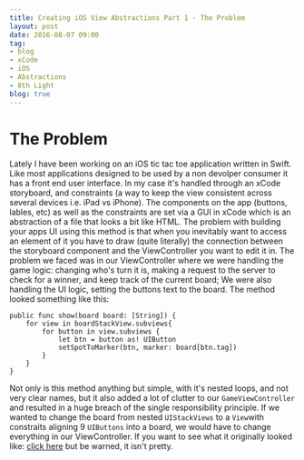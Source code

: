 ```yaml
---                          
title: Creating iOS View Abstractions Part 1 - The Problem                
layout: post         
date: 2016-08-07 09:00                         
tag:                             
- blog                        
- xCode
- iOS
- Abstractions
- 8th Light
blog: true                            
--- 
```


# The Problem

Lately I have been working on an iOS tic tac toe application written in Swift. Like most applications designed to be used by a non devolper consumer it has a front end user interface. In my case it's handled through an xCode storyboard, and constraints (a way to keep the view consistent across several devices i.e. iPad vs iPhone). The components on the app (buttons, lables, etc) as well as the constraints are set via a GUI in xCode which is an abstraction of a file that looks a bit like HTML. The problem with building your apps UI using this method is that when you inevitably want to access an element of it you have to draw (quite literally) the connection between the storyboard component and the ViewController you want to edit it in. The problem we faced was in our ViewController where we were handling the game logic: changing who's turn it is, making a request to the server to check for a winner, and keep track of the current board; We were also handling the UI logic, setting the buttons text to the board. The method looked something like this:

```  
public func show(board board: [String]) {
	for view in boardStackView.subviews{
	    for button in view.subviews {
	        let btn = button as! UIButton
	        setSpotToMarker(btn, marker: board[btn.tag])
	    }
	}
}
```

Not only is this method anything but simple, with it's nested loops, and not very clear names, but it also added a lot of clutter to our `GameViewController` and resulted in a huge breach of the single responsibility principle. If we wanted to change the board from nested `UIStackViews` to a `View`with constraits aligning 9 `UIButtons` into a board, we would have to change everything in our ViewController. If you want to see what it originally looked like: [click here](https://github.com/beccanelson/tttaas-iOS/blob/001710306610b30b2631927dfe5c45c41b0b87ee/iOS-tic-tac-toe/GameViewController.swift) but be warned, it isn't pretty.